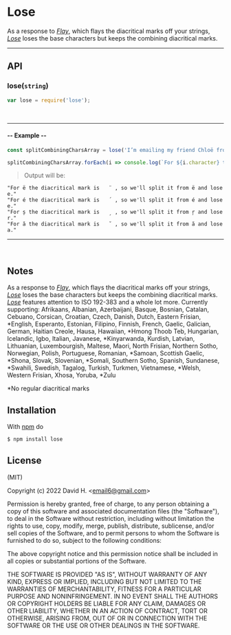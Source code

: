 # Lose
As a response to [_Flay_](https://www.npmjs.com/package/flay), which flays the diacritical marks off your strings, [_Lose_](https://www.npmjs.com/package/lose) loses the base characters but keeps the combining diacritical marks.

_________________________
## API
### lose(`string`)
```js
var lose = require('lose');
```
&nbsp;
_________________________
#### -- Example --
```js
const splitCombiningCharsArray = lose('I’m emailing my friend Chloë from a café in Chișinău.');

splitCombiningCharsArray.forEach(i => console.log(`For ${i.character} the diacritical mark is ${i.diacritic}, so we'll split it from ${i.character} and lose ${i.lose}.`));
```
> Output will be:
```
"For ë the diacritical mark is   ̈  , so we'll split it from ë and lose e."
"For é the diacritical mark is   ́  , so we'll split it from é and lose e."
"For ș the diacritical mark is   ̗  , so we'll split it from ŗ and lose r."
"For ă the diacritical mark is   ̆  , so we'll split it from ă and lose a."
```
_________________________
&nbsp;
## Notes
As a response to [_Flay_](https://www.npmjs.com/package/flay), which flays the diacritical marks off your strings, [_Lose_](https://www.npmjs.com/package/lose) loses the base characters but keeps the combining diacritical marks. [_Lose_](https://www.npmjs.com/package/lose) features attention to ISO 192-383 and a whole lot more. Currently supporting: Afrikaans, Albanian, Azerbaijani, Basque, Bosnian, Catalan, Cebuano, Corsican, Croatian, Czech, Danish, Dutch, Eastern Frisian, \*English, Esperanto, Estonian, Filipino, Finnish, French, Gaelic, Galician, German, Haitian Creole, Hausa, Hawaiian, \*Hmong Thoob Teb, Hungarian, Icelandic, Igbo, Italian, Javanese, \*Kinyarwanda, Kurdish, Latvian, Lithuanian, Luxembourgish, Maltese, Maori, North Frisian, Northern Sotho, Norwegian, Polish, Portuguese, Romanian, \*Samoan, Scottish Gaelic, \*Shona, Slovak, Slovenian, \*Somali, Southern Sotho, Spanish, Sundanese, \*Swahili, Swedish, Tagalog, Turkish, Turkmen, Vietnamese, \*Welsh, Western Frisian, Xhosa, Yoruba, \*Zulu

\*No regular diacritical marks

## Installation
With [npm](http://npmjs.org) do
```bash
$ npm install lose
```

## License
(MIT)

Copyright (c) 2022 David H. &lt;email6@gmail.com&gt;

Permission is hereby granted, free of charge, to any person obtaining a copy of this software and associated documentation files (the "Software"), to deal in the Software without restriction, including without limitation the rights to use, copy, modify, merge, publish, distribute, sublicense, and/or sell copies of the Software, and to permit persons to whom the Software is furnished to do so, subject to the following conditions:

The above copyright notice and this permission notice shall be included in all copies or substantial portions of the Software.

THE SOFTWARE IS PROVIDED "AS IS", WITHOUT WARRANTY OF ANY KIND, EXPRESS OR IMPLIED, INCLUDING BUT NOT LIMITED TO THE WARRANTIES OF MERCHANTABILITY, FITNESS FOR A PARTICULAR PURPOSE AND NONINFRINGEMENT. IN NO EVENT SHALL THE AUTHORS OR COPYRIGHT HOLDERS BE LIABLE FOR ANY CLAIM, DAMAGES OR OTHER LIABILITY, WHETHER IN AN ACTION OF CONTRACT, TORT OR OTHERWISE, ARISING FROM, OUT OF OR IN CONNECTION WITH THE SOFTWARE OR THE USE OR OTHER DEALINGS IN THE SOFTWARE.
